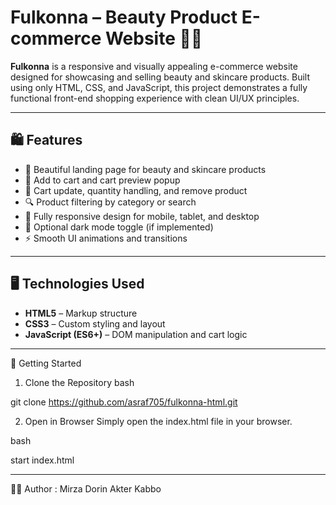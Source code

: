 # Fulkonna – Beauty Product E-commerce Website 💄🌸

**Fulkonna** is a responsive and visually appealing e-commerce website designed for showcasing and selling beauty and skincare products. Built using only HTML, CSS, and JavaScript, this project demonstrates a fully functional front-end shopping experience with clean UI/UX principles.

---

## 🛍️ Features

- 🧴 Beautiful landing page for beauty and skincare products
- 🛒 Add to cart and cart preview popup
- 🧾 Cart update, quantity handling, and remove product
- 🔍 Product filtering by category or search
- 📱 Fully responsive design for mobile, tablet, and desktop
- 🌙 Optional dark mode toggle (if implemented)
- ⚡ Smooth UI animations and transitions

---

## 🖥️ Technologies Used

- **HTML5** – Markup structure
- **CSS3** – Custom styling and layout
- **JavaScript (ES6+)** – DOM manipulation and cart logic

---

🚀 Getting Started
1. Clone the Repository
bash

git clone https://github.com/asraf705/fulkonna-html.git


2. Open in Browser
Simply open the index.html file in your browser.

bash

start index.html

---

👨‍💻 Author : 
Mirza Dorin Akter Kabbo

